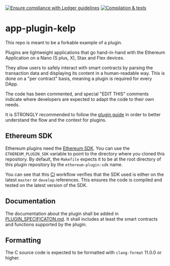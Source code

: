 [![Ensure compliance with Ledger guidelines](https://github.com/LedgerHQ/app-plugin-kelp/actions/workflows/guidelines_enforcer.yml/badge.svg?branch=develop)](https://github.com/LedgerHQ/app-plugin-kelp/actions/workflows/guidelines_enforcer.yml)
[![Compilation & tests](https://github.com/LedgerHQ/app-plugin-kelp/actions/workflows/build_and_functional_tests.yml/badge.svg?branch=develop)](https://github.com/LedgerHQ/app-plugin-kelp/actions/workflows/build_and_functional_tests.yml)


# app-plugin-kelp

This repo is meant to be a forkable example of a plugin.

Plugins are lightweight applications that go hand-in-hand with the Ethereum
Application on a Nano (S plus, X), Stax and Flex devices.

They allow users to safely interact with smart contracts by parsing the
transaction data and displaying its content in a human-readable way. This is
done on a "per contract" basis, meaning a plugin is required for every DApp.

The code has been commented, and special "EDIT THIS" comments indicate where
developers are expected to adapt the code to their own needs.

It is STRONGLY recommended to follow the
[plugin guide](https://ethereum-plugin-sdk.ledger.com/)
in order to better understand the flow and the context for plugins.

## Ethereum SDK

Ethereum plugins need the [Ethereum SDK](https://github.com/LedgerHQ/ethereum-plugin-sdk).
You can use the `ETHEREUM_PLUGIN_SDK` variable to point to the directory where you cloned
this repository. By default, the `Makefile` expects it to be at the root directory of this
plugin repository by the `ethereum-plugin-sdk` name.

You can see that this [CI](https://github.com/LedgerHQ/app-plugin-kelp/blob/develop/.github/workflows/check_sdk.yml) workflow
verifies that the SDK used is either on the latest `master` or `develop` references. This ensures
the code is compiled and tested on the latest version of the SDK.

## Documentation

The documentation about the plugin shall be added in [PLUGIN_SPECIFICATON.md](https://github.com/LedgerHQ/app-plugin-kelp/blob/develop/PLUGIN_SPECIFICATION.md). It shall includes at least the smart contracts and functions supported by the plugin.

## Formatting

The C source code is expected to be formatted with `clang-format` 11.0.0 or higher.
